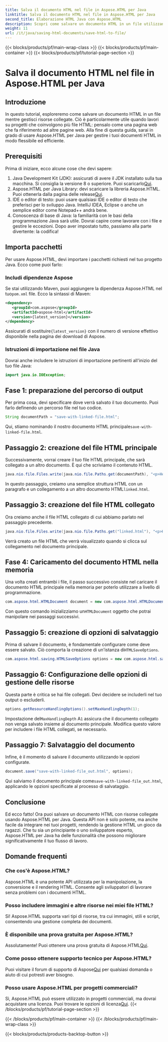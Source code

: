 ```yaml
---
title: Salva il documento HTML nel file in Aspose.HTML per Java
linktitle: Salva il documento HTML nel file in Aspose.HTML per Java
second_title: Elaborazione HTML Java con Aspose.HTML
description: Scopri come salvare un documento HTML in un file utilizzando Aspose.HTML per Java, perfetto per gestire facilmente più risorse collegate.
weight: 11
url: /it/java/saving-html-documents/save-html-to-file/
---
```


{{< blocks/products/pf/main-wrap-class >}}
{{< blocks/products/pf/main-container >}}
{{< blocks/products/pf/tutorial-page-section >}}

# Salva il documento HTML nel file in Aspose.HTML per Java

## Introduzione
In questo tutorial, esploreremo come salvare un documento HTML in un file mentre gestisci risorse collegate. Ciò è particolarmente utile quando lavori su progetti che coinvolgono più file HTML: pensalo come una pagina web che fa riferimento ad altre pagine web. Alla fine di questa guida, sarai in grado di usare Aspose.HTML per Java per gestire i tuoi documenti HTML in modo flessibile ed efficiente.
## Prerequisiti
Prima di iniziare, ecco alcune cose che devi sapere:
1.  Java Development Kit (JDK): assicurati di avere il JDK installato sulla tua macchina. Si consiglia la versione 8 o superiore. Puoi scaricarlo[Qui](https://www.oracle.com/java/technologies/javase-jdk11-downloads.html).
2.  Aspose.HTML per Java Library: devi scaricare la libreria Aspose.HTML. Puoi ottenerla dalla pagina delle release[Qui](https://releases.aspose.com/html/java/).
3. IDE o editor di testo: puoi usare qualsiasi IDE o editor di testo che preferisci per lo sviluppo Java. IntelliJ IDEA, Eclipse o anche un semplice editor come Notepad++ andrà bene.
4. Conoscenza di base di Java: la familiarità con le basi della programmazione Java sarà utile. Dovrai capire come lavorare con i file e gestire le eccezioni.
Dopo aver impostato tutto, passiamo alla parte divertente: la codifica!
## Importa pacchetti
Per usare Aspose.HTML, devi importare i pacchetti richiesti nel tuo progetto Java. Ecco come puoi farlo:
### Includi dipendenze Aspose
 Se stai utilizzando Maven, puoi aggiungere la dipendenza Aspose.HTML nel tuo`pom.xml` file. Ecco la sintassi di Maven:
```xml
<dependency>
   <groupId>com.aspose</groupId>
   <artifactId>aspose-html</artifactId>
   <version>{latest_version}</version>
</dependency>
```
 Assicurati di sostituire`{latest_version}` con il numero di versione effettivo disponibile nella pagina dei download di Aspose.
### Istruzioni di importazione nel file Java
Dovrai anche includere le istruzioni di importazione pertinenti all'inizio del tuo file Java:
```java
import java.io.IOException;
```

## Fase 1: preparazione del percorso di output
Per prima cosa, devi specificare dove verrà salvato il tuo documento. Puoi farlo definendo un percorso file nel tuo codice.
```java
String documentPath = "save-with-linked-file.html";
```
 Qui, stiamo nominando il nostro documento HTML principale`save-with-linked-file.html`.
## Passaggio 2: creazione del file HTML principale
Successivamente, vorrai creare il tuo file HTML principale, che sarà collegato a un altro documento. È qui che scriviamo il contenuto HTML.
```java
java.nio.file.Files.write(java.nio.file.Paths.get(documentPath), "<p>Hello World!</p><a href='linked.html'>linked file</a>".getBytes());
```
 In questo passaggio, creiamo una semplice struttura HTML con un paragrafo e un collegamento a un altro documento HTML`linked.html`.
## Passaggio 3: creazione del file HTML collegato
Ora creiamo anche il file HTML collegato di cui abbiamo parlato nel passaggio precedente.
```java
java.nio.file.Files.write(java.nio.file.Paths.get("linked.html"), "<p>Hello linked file!</p>".getBytes());
```
Verrà creato un file HTML che verrà visualizzato quando si clicca sul collegamento nel documento principale.
## Fase 4: Caricamento del documento HTML nella memoria
Una volta creati entrambi i file, il passo successivo consiste nel caricare il documento HTML principale nella memoria per poterlo utilizzare a livello di programmazione.
```java
com.aspose.html.HTMLDocument document = new com.aspose.html.HTMLDocument(documentPath);
```
 Con questo comando inizializziamo un`HTMLDocument` oggetto che potrai manipolare nei passaggi successivi.
## Passaggio 5: creazione di opzioni di salvataggio
Prima di salvare il documento, è fondamentale configurare come deve essere salvato. Ciò comporta la creazione di un'istanza di`HTMLSaveOptions`.
```java
com.aspose.html.saving.HTMLSaveOptions options = new com.aspose.html.saving.HTMLSaveOptions();
```
## Passaggio 6: Configurazione delle opzioni di gestione delle risorse
Questa parte è critica se hai file collegati. Devi decidere se includerli nel tuo output o escluderli. 
```java
options.getResourceHandlingOptions().setMaxHandlingDepth(1);
```
 Impostazione del`MaxHandlingDepth` A`1` assicura che il documento collegato non venga salvato insieme al documento principale. Modifica questo valore per includere i file HTML collegati, se necessario.
## Passaggio 7: Salvataggio del documento
Infine, è il momento di salvare il documento utilizzando le opzioni configurate.
```java
document.save("save-with-linked-file_out.html", options);
```
 Qui salviamo il documento principale come`save-with-linked-file_out.html`, applicando le opzioni specificate al processo di salvataggio.
## Conclusione
Ed ecco fatto! Ora puoi salvare un documento HTML con risorse collegate usando Aspose.HTML per Java. Questa API non è solo potente, ma anche facile da integrare nei tuoi progetti, rendendo la gestione HTML un gioco da ragazzi. Che tu sia un principiante o uno sviluppatore esperto, Aspose.HTML per Java ha delle funzionalità che possono migliorare significativamente il tuo flusso di lavoro.
## Domande frequenti
### Che cos'è Aspose.HTML?  
Aspose.HTML è una potente API utilizzata per la manipolazione, la conversione e il rendering HTML. Consente agli sviluppatori di lavorare senza problemi con i documenti HTML.
### Posso includere immagini e altre risorse nei miei file HTML?  
Sì! Aspose.HTML supporta vari tipi di risorse, tra cui immagini, stili e script, consentendo una gestione completa dei documenti.
### È disponibile una prova gratuita per Aspose.HTML?  
 Assolutamente! Puoi ottenere una prova gratuita di Aspose.HTML[Qui](https://releases.aspose.com/).
### Come posso ottenere supporto tecnico per Aspose.HTML?  
 Puoi visitare il forum di supporto di Aspose[Qui](https://forum.aspose.com/c/html/29) per qualsiasi domanda o aiuto di cui potresti aver bisogno.
### Posso usare Aspose.HTML per progetti commerciali?  
Sì, Aspose.HTML può essere utilizzato in progetti commerciali, ma dovrai acquistare una licenza. Puoi trovare le opzioni di licenza[Qui](https://purchase.aspose.com/buy).
{{< /blocks/products/pf/tutorial-page-section >}}

{{< /blocks/products/pf/main-container >}}
{{< /blocks/products/pf/main-wrap-class >}}

{{< blocks/products/products-backtop-button >}}
